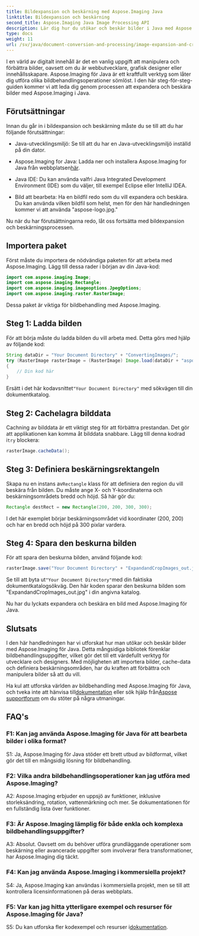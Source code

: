 ```yaml
---
title: Bildexpansion och beskärning med Aspose.Imaging Java
linktitle: Bildexpansion och beskärning
second_title: Aspose.Imaging Java Image Processing API
description: Lär dig hur du utökar och beskär bilder i Java med Aspose.Imaging. Förbättra dina färdigheter i bildbehandling med denna steg-för-steg-guide.
type: docs
weight: 11
url: /sv/java/document-conversion-and-processing/image-expansion-and-cropping/
---
```

I en värld av digitalt innehåll är det en vanlig uppgift att manipulera och förbättra bilder, oavsett om du är webbutvecklare, grafisk designer eller innehållsskapare. Aspose.Imaging för Java är ett kraftfullt verktyg som låter dig utföra olika bildbehandlingsoperationer sömlöst. I den här steg-för-steg-guiden kommer vi att leda dig genom processen att expandera och beskära bilder med Aspose.Imaging i Java.

## Förutsättningar

Innan du går in i bildexpansion och beskärning måste du se till att du har följande förutsättningar:

- Java-utvecklingsmiljö: Se till att du har en Java-utvecklingsmiljö inställd på din dator.

-  Aspose.Imaging for Java: Ladda ner och installera Aspose.Imaging for Java från webbplatsen[här](https://releases.aspose.com/imaging/java/).

- Java IDE: Du kan använda valfri Java Integrated Development Environment (IDE) som du väljer, till exempel Eclipse eller IntelliJ IDEA.

- Bild att bearbeta: Ha en bildfil redo som du vill expandera och beskära. Du kan använda vilken bildfil som helst, men för den här handledningen kommer vi att använda "aspose-logo.jpg."

Nu när du har förutsättningarna redo, låt oss fortsätta med bildexpansion och beskärningsprocessen.

## Importera paket

Först måste du importera de nödvändiga paketen för att arbeta med Aspose.Imaging. Lägg till dessa rader i början av din Java-kod:

```java
import com.aspose.imaging.Image;
import com.aspose.imaging.Rectangle;
import com.aspose.imaging.imageoptions.JpegOptions;
import com.aspose.imaging.raster.RasterImage;
```

Dessa paket är viktiga för bildbehandling med Aspose.Imaging.

## Steg 1: Ladda bilden

För att börja måste du ladda bilden du vill arbeta med. Detta görs med hjälp av följande kod:

```java
String dataDir = "Your Document Directory" + "ConvertingImages/";
try (RasterImage rasterImage = (RasterImage) Image.load(dataDir + "aspose-logo.jpg"))
{
    // Din kod här
}
```

 Ersätt i det här kodavsnittet`"Your Document Directory"` med sökvägen till din dokumentkatalog.

## Steg 2: Cachelagra bilddata

 Cachning av bilddata är ett viktigt steg för att förbättra prestandan. Det gör att applikationen kan komma åt bilddata snabbare. Lägg till denna kodrad i`try` blockera:

```java
rasterImage.cacheData();
```

## Steg 3: Definiera beskärningsrektangeln

 Skapa nu en instans av`Rectangle` klass för att definiera den region du vill beskära från bilden. Du måste ange X- och Y-koordinaterna och beskärningsområdets bredd och höjd. Så här gör du:

```java
Rectangle destRect = new Rectangle(200, 200, 300, 300);
```

I det här exemplet börjar beskärningsområdet vid koordinater (200, 200) och har en bredd och höjd på 300 pixlar vardera.

## Steg 4: Spara den beskurna bilden

För att spara den beskurna bilden, använd följande kod:

```java
rasterImage.save("Your Document Directory" + "ExpandandCropImages_out.jpg", new JpegOptions(), destRect);
```

 Se till att byta ut`"Your Document Directory"`med din faktiska dokumentkatalogsökväg. Den här koden sparar den beskurna bilden som "ExpandandCropImages_out.jpg" i din angivna katalog.

Nu har du lyckats expandera och beskära en bild med Aspose.Imaging för Java.

## Slutsats

I den här handledningen har vi utforskat hur man utökar och beskär bilder med Aspose.Imaging för Java. Detta mångsidiga bibliotek förenklar bildbehandlingsuppgifter, vilket gör det till ett värdefullt verktyg för utvecklare och designers. Med möjligheten att importera bilder, cache-data och definiera beskärningsområden, har du kraften att förbättra och manipulera bilder så att du vill.

 Ha kul att utforska världen av bildbehandling med Aspose.Imaging för Java, och tveka inte att hänvisa till[dokumentation](https://reference.aspose.com/imaging/java/) eller sök hjälp från[Aspose supportforum](https://forum.aspose.com/) om du stöter på några utmaningar.

## FAQ's

### F1: Kan jag använda Aspose.Imaging för Java för att bearbeta bilder i olika format?

S1: Ja, Aspose.Imaging för Java stöder ett brett utbud av bildformat, vilket gör det till en mångsidig lösning för bildbehandling.

### F2: Vilka andra bildbehandlingsoperationer kan jag utföra med Aspose.Imaging?

A2: Aspose.Imaging erbjuder en uppsjö av funktioner, inklusive storleksändring, rotation, vattenmärkning och mer. Se dokumentationen för en fullständig lista över funktioner.

### F3: Är Aspose.Imaging lämplig för både enkla och komplexa bildbehandlingsuppgifter?

A3: Absolut. Oavsett om du behöver utföra grundläggande operationer som beskärning eller avancerade uppgifter som involverar flera transformationer, har Aspose.Imaging dig täckt.

### F4: Kan jag använda Aspose.Imaging i kommersiella projekt?

S4: Ja, Aspose.Imaging kan användas i kommersiella projekt, men se till att kontrollera licensinformationen på deras webbplats.

### F5: Var kan jag hitta ytterligare exempel och resurser för Aspose.Imaging för Java?

 S5: Du kan utforska fler kodexempel och resurser i[dokumentation](https://reference.aspose.com/imaging/java/).